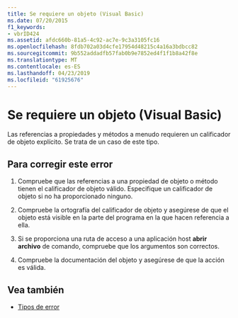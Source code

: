```yaml
---
title: Se requiere un objeto (Visual Basic)
ms.date: 07/20/2015
f1_keywords:
- vbrID424
ms.assetid: afdc660b-81a5-4c92-ac7e-9c3a3105fc16
ms.openlocfilehash: 8fdb702a03d4cfe17954d48215c4a16a3bdbcc82
ms.sourcegitcommit: 9b552addadfb57fab0b9e7852ed4f1f1b8a42f8e
ms.translationtype: MT
ms.contentlocale: es-ES
ms.lasthandoff: 04/23/2019
ms.locfileid: "61925676"
---
```

# <a name="object-required-visual-basic"></a>Se requiere un objeto (Visual Basic)
Las referencias a propiedades y métodos a menudo requieren un calificador de objeto explícito. Se trata de un caso de este tipo.  
  
## <a name="to-correct-this-error"></a>Para corregir este error  
  
1. Compruebe que las referencias a una propiedad de objeto o método tienen el calificador de objeto válido. Especifique un calificador de objeto si no ha proporcionado ninguno.  
  
2. Compruebe la ortografía del calificador de objeto y asegúrese de que el objeto está visible en la parte del programa en la que hacen referencia a ella.  
  
3. Si se proporciona una ruta de acceso a una aplicación host **abrir archivo** de comando, compruebe que los argumentos son correctos.  
  
4. Compruebe la documentación del objeto y asegúrese de que la acción es válida.  
  
## <a name="see-also"></a>Vea también

- [Tipos de error](../../../visual-basic/programming-guide/language-features/error-types.md)
